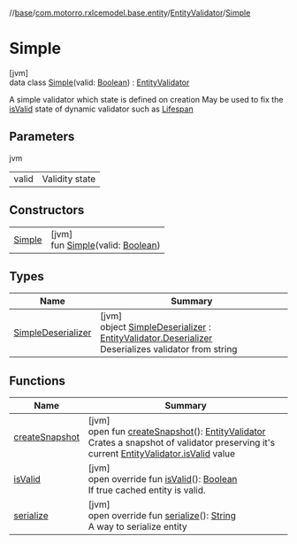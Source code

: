 //[base](../../../../index.md)/[com.motorro.rxlcemodel.base.entity](../../index.md)/[EntityValidator](../index.md)/[Simple](index.md)

# Simple

[jvm]\
data class [Simple](index.md)(valid: [Boolean](https://kotlinlang.org/api/latest/jvm/stdlib/kotlin/-boolean/index.html)) : [EntityValidator](../index.md)

A simple validator which state is defined on creation May be used to fix the [isValid](is-valid.md) state of dynamic validator such as [Lifespan](../-lifespan/index.md)

## Parameters

jvm

| | |
|---|---|
| valid | Validity state |

## Constructors

| | |
|---|---|
| [Simple](-simple.md) | [jvm]<br>fun [Simple](-simple.md)(valid: [Boolean](https://kotlinlang.org/api/latest/jvm/stdlib/kotlin/-boolean/index.html)) |

## Types

| Name | Summary |
|---|---|
| [SimpleDeserializer](-simple-deserializer/index.md) | [jvm]<br>object [SimpleDeserializer](-simple-deserializer/index.md) : [EntityValidator.Deserializer](../-deserializer/index.md)<br>Deserializes validator from string |

## Functions

| Name | Summary |
|---|---|
| [createSnapshot](../create-snapshot.md) | [jvm]<br>open fun [createSnapshot](../create-snapshot.md)(): [EntityValidator](../index.md)<br>Crates a snapshot of validator preserving it's current [EntityValidator.isValid](../is-valid.md) value |
| [isValid](is-valid.md) | [jvm]<br>open override fun [isValid](is-valid.md)(): [Boolean](https://kotlinlang.org/api/latest/jvm/stdlib/kotlin/-boolean/index.html)<br>If true cached entity is valid. |
| [serialize](serialize.md) | [jvm]<br>open override fun [serialize](serialize.md)(): [String](https://kotlinlang.org/api/latest/jvm/stdlib/kotlin/-string/index.html)<br>A way to serialize entity |
